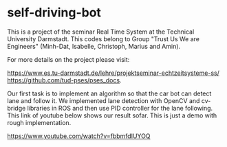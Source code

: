 # self-driving-bot
This is a project of the seminar Real Time System at the Technical University Darmstadt. This codes belong to Group "Trust Us We are Engineers" (Minh-Dat, Isabelle, Christoph, Marius and Amin).

For more details on the project please visit:

https://www.es.tu-darmstadt.de/lehre/projektseminar-echtzeitsysteme-ss/
https://github.com/tud-pses/pses_docs.

Our first task is to implement an algorithm so that the car bot can detect lane and follow it. We implemented lane detection with OpenCV and cv-bridge libraries in ROS and then use PID controller for the lane following. This link of youtube below shows our result sofar. This is just a demo with rough implementation.

https://www.youtube.com/watch?v=fbbmfdIUYOQ


